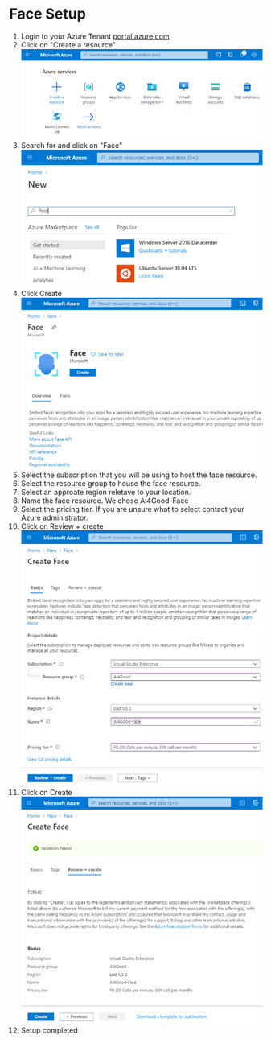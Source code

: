 # Face Setup
1. Login to your Azure Tenant [portal.azure.com](https://portal.azure.com)
1. Click on "Create a resource"
![Resource Group Image 1](https://github.com/Clover-Imaging-Group/AI4GoodVoicePicking/blob/master/media/images/Add_Face/Step_01.png)
1. Search for and click on "Face"
![Resource Group Image 2](https://github.com/Clover-Imaging-Group/AI4GoodVoicePicking/blob/master/media/images/Add_Face/Step_02.png)
1. Click Create
![Resource Group Image 3](https://github.com/Clover-Imaging-Group/AI4GoodVoicePicking/blob/master/media/images/Add_Face/Step_03.png)
1. Select the subscription that you will be using to host the face resource.
1. Select the resource group to house the face resource.
1. Select an approate region reletave to your location.
1. Name the face resource. We chose Ai4Good-Face
1. Select the pricing tier. If you are unsure what to select contact your Azure administrator.
1. Click on Review + create
![Resource Group Image 4](https://github.com/Clover-Imaging-Group/AI4GoodVoicePicking/blob/master/media/images/Add_Face/Step_04.png)
1. Click on Create
![Resource Group Image 5](https://github.com/Clover-Imaging-Group/AI4GoodVoicePicking/blob/master/media/images/Add_Face/Step_05.png)
1. Setup completed
